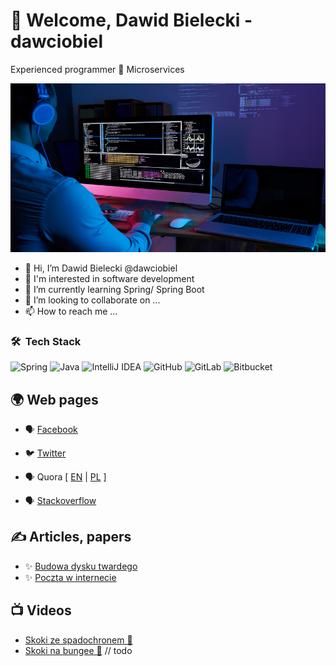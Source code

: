 # 👋 Welcome, Dawid Bielecki - dawciobiel

Experienced programmer 🔹 Microservices 

[//]: # (![]&#40;pictures/profile-picture.jpg&#41;)
<img alt="profile picture" src="pictures/profile-picture.jpg" height="270" width="860">

- 👋 Hi, I’m Dawid Bielecki @dawciobiel
- 👀 I'm interested in software development
- 🌱 I’m currently learning Spring/ Spring Boot
- 💞️ I’m looking to collaborate on ...
- 📫 How to reach me ...

### 🛠 &nbsp;Tech Stack

![Spring](https://img.shields.io/badge/spring-%236DB33F.svg?style=for-the-badge&logo=spring&logoColor=white)
![Java](https://img.shields.io/badge/java-%23ED8B00.svg?style=for-the-badge&logo=java&logoColor=white)
![IntelliJ IDEA](https://img.shields.io/badge/IntelliJIDEA-000000.svg?style=for-the-badge&logo=intellij-idea&logoColor=white)
![GitHub](https://img.shields.io/badge/github-%23121011.svg?style=for-the-badge&logo=github&logoColor=white)
![GitLab](https://img.shields.io/badge/gitlab-%23121011.svg?style=for-the-badge&logo=gitlab&logoColor=white)
![Bitbucket](https://img.shields.io/badge/bitbucket-%23121011.svg?style=for-the-badge&logo=bitbucket&logoColor=white)

[//]: # (![GraphQL]&#40;https://img.shields.io/badge/-GraphQL-E10098?style=for-the-badge&logo=graphql&logoColor=white&#41;)
[//]: # (![GitLab CI]&#40;https://img.shields.io/badge/GitLabCI-%23181717.svg?style=for-the-badge&logo=gitlab&logoColor=white&#41;)

## 🌍 Web pages 

- 🗣 [Facebook](https://www.facebook.com/dawciobiel)
- 🐦 [Twitter](https://twitter.com/przemekbykowski)
- 🗣 Quora [ [EN](https://www.quora.com/profile/Dawid-Bielecki) |
[PL](https://pl.quora.com/profile/Dawid-Bielecki) ]
- 🗣 [Stackoverflow](https://stackoverflow.com/users/2002162/dawciobiel)

  [//]: # (- 📫 [E-mail]&#40;mailto:no-spam&#40;@&#41;gmail.com&#41;)

[//]: # (- 🔴 [YouTube]&#40;https://www.youtube.com/channel/???&#41;)
[//]: # (- 🔗 [Linkedin]&#40;https://www.linkedin.com/in/dawciobiel/&#41;)


## ✍ Articles, papers

- ✨ [Budowa dysku twardego](articles/dysk.twardy.od.A.do.Z)
- ✨ [Poczta w internecie](articles/poczta.w.internecie)

## 📺 Videos
- [Skoki ze spadochronem 🚀](https://www.youtube.com/watch?v=mF98nR3KSkU)
- [Skoki na bungee 🚀](https://youtu.be/) // todo

